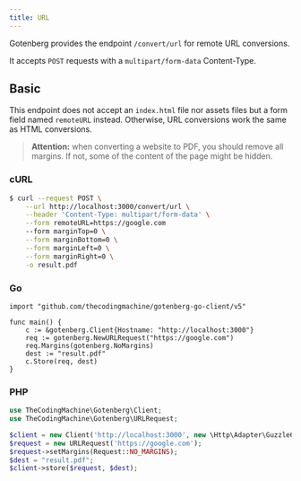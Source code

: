 ```yaml
---
title: URL
---
```


Gotenberg provides the endpoint `/convert/url` for remote URL conversions.

It accepts `POST` requests with a `multipart/form-data` Content-Type.

## Basic

This endpoint does not accept an `index.html` file nor assets files but a form field
named `remoteURL` instead. Otherwise, URL conversions work the same as HTML conversions.

> **Attention:** when converting a website to PDF, you should remove all margins.
> If not, some of the content of the page might be hidden.

### cURL

```bash
$ curl --request POST \
    --url http://localhost:3000/convert/url \
    --header 'Content-Type: multipart/form-data' \
    --form remoteURL=https://google.com
    --form marginTop=0 \
    --form marginBottom=0 \
    --form marginLeft=0 \
    --form marginRight=0 \
    -o result.pdf
```

### Go

```golang
import "github.com/thecodingmachine/gotenberg-go-client/v5"

func main() {
    c := &gotenberg.Client{Hostname: "http://localhost:3000"}
    req := gotenberg.NewURLRequest("https://google.com")
    req.Margins(gotenberg.NoMargins)
    dest := "result.pdf"
    c.Store(req, dest)
}
```

### PHP

```php
use TheCodingMachine\Gotenberg\Client;
use TheCodingMachine\Gotenberg\URLRequest;

$client = new Client('http://localhost:3000', new \Http\Adapter\Guzzle6\Client());
$request = new URLRequest('https://google.com');
$request->setMargins(Request::NO_MARGINS);
$dest = "result.pdf";
$client->store($request, $dest);
```
